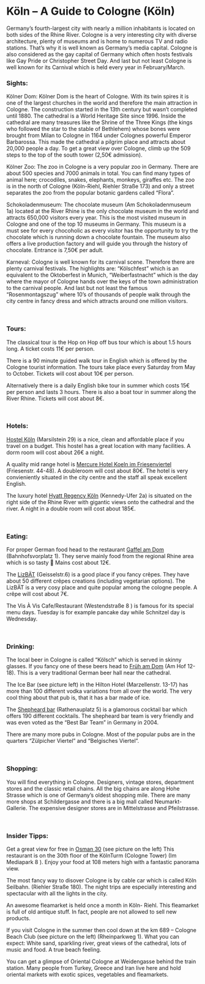 # Köln – A Guide to Cologne (Köln)

[](http://www.jabbalab.com/blog/wp-content/uploads/2011/05/K%C3%B6ln.jpg)Germany’s fourth-largest city with nearly a million inhabitants is located on both sides of the Rhine River. Cologne is a very interesting city with diverse architecture, plenty of museums and is home to numerous TV and radio stations. That’s why it is well known as Germany’s media capital. Cologne is also considered as the gay capital of Germany which often hosts festivals like Gay Pride or Christopher Street Day. And last but not least Cologne is well known for its Carnival which is held every year in February/March.

### Sights:

[](http://www.jabbalab.com/blog/wp-content/uploads/2011/05/K%C3%B6lnerDom.jpeg)Kölner Dom: Kölner Dom is the heart of Cologne. With its twin spires it is one of the largest churches in the world and therefore the main attraction in Cologne. The construction started in the 13th century but wasn’t completed until 1880. The cathedral is a World Heritage Site since 1996. Inside the cathedral are many treasures like the Shrine of the Three Kings (the kings who followed the star to the stable of Bethlehem) whose bones were brought from Milan to Cologne in 1164 under Colognes powerful Emperor Barbarossa. This made the cathedral a pilgrim place and attracts about 20,000 people a day. To get a great view over Cologne, climb up the 509 steps to the top of the south tower (2,50€ admission).

Kölner Zoo: The zoo in Cologne is a very popular zoo in Germany. There are about 500 species and 7000 animals in total. You can find many types of animal here; crocodiles, snakes, elephants, monkeys, giraffes etc.  The zoo is in the north of Cologne (Köln-Riehl, Riehler Straße 173) and only a street separates the zoo from the popular botanic gardens called “Flora”.

[](http://www.jabbalab.com/blog/wp-content/uploads/2011/05/Schokoladenmuseum.jpg)Schokoladenmuseum: The chocolate museum (Am Schokoladenmuseum 1a) located at the River Rhine is the only chocolate museum in the world and attracts 650,000 visitors every year. This is the most visited museum in Cologne and one of the top 10 museums in Germany. This museum is a must see for every chocoholic as every visitor has the opportunity to try the chocolate which is running down a chocolate fountain. The museum also offers a live production factory and will guide you through the history of chocolate. Entrance is 7,50€ per adult.

[](http://www.jabbalab.com/blog/wp-content/uploads/2011/05/karneval.jpg)Karneval: Cologne is well known for its carnival scene. Therefore there are plenty carnival festivals. The highlights are: “Kölschfest” which is an equivalent to the Oktoberfest in Munich, “Weiberfastnacht” which is the day where the mayor of Cologne hands over the keys of the town administration to the carnival people. And last but not least the famous “Rosenmontagszug” where 10’s of thousands of people walk through the city centre in fancy dress and which attracts around one million visitors.

 

### Tours:

The classical tour is the Hop on Hop off bus tour which is about 1.5 hours long. A ticket costs 11€ per person.

There is a 90 minute guided walk tour in English which is offered by the Cologne tourist information. The tours take place every Saturday from May to October. Tickets will cost about 10€ per person.

Alternatively there is a daily English bike tour in summer which costs 15€ per person and lasts 3 hours. There is also a boat tour in summer along the River Rhine. Tickets will cost about 8€.

 

### Hotels:

[Hostel Köln](http://www.hostel.ag/) (Marsilstein 29) is a nice, clean and affordable place if you travel on a budget. This hostel has a great location with many facilities. A dorm room will cost about 26€ a night.

A quality mid range hotel is [Mercure Hotel Koeln im Friesenviertel](http://www.mercure.com/de/hotel-5364-mercure-hotel-koeln-city-friesenstrasse/index.shtml) (Friesenstr. 44-48). A doubleroom will cost about 80€. The hotel is very convieniently situated in the city centre and the staff all speak excellent English.

The luxury hotel [Hyatt Regency Köln](http://www.cologne.regency.hyatt.de/hyatt/hotels/index.jsp?src=koeln_link1) (Kennedy-Ufer 2a) is situated on the right side of the Rhine River with gigantic views onto the cathedral and the river. A night in a double room will cost about 185€.

 

### Eating:

For proper German food head to the restaurant [Gaffel am Dom](http://www.gaffelamdom.de/) (Bahnhofsvorplatz 1). They serve mainly food from the regional Rhine area which is so tasty 🙂 Mains cost about 12€.

The [LizBÄT](http://www.lizbaet.de/) (Geisselstr.6) is a good place if you fancy crêpes. They have about 50 different crêpes creations (including vegetarian options). The LizBÄT is a very cosy place and quite popular among the cologne people. A crêpe will cost about 7€.

The Vis À Vis Cafe/Restaurant (Westendstraße 8 ) is famous for its special menu days. Tuesday is for example pancake day while Schnitzel day is Wednesday.

 

### Drinking:

The local beer in Cologne is called “Kölsch” which is served in skinny glasses. If you fancy one of these beers head to [Früh am Dom](http://www.frueh.de/) (Am Hof 12-18). This is a very traditional German beer hall near the cathedral.

[](http://www.jabbalab.com/blog/wp-content/uploads/2011/05/Icebar.jpg)The Ice Bar (see picture left) in the Hilton Hotel (Marzellenstr. 13-17) has more than 100 different vodka variations from all over the world. The very cool thing about that pub is, that it has a bar made of ice.

The [Shepheard bar](http://www.shepheard.de/) (Rathenauplatz 5) is a glamorous cocktail bar which offers 190 different cocktails. The shepheard bar team is very friendly and was even voted as the “Best Bar Team” in Germany in 2004.

There are many more pubs in Cologne. Most of the popular pubs are in the quarters “Zülpicher Viertel” and “Belgisches Viertel”.

 

### Shopping:

[](http://www.jabbalab.com/blog/wp-content/uploads/2011/05/Hohe-Strasse.jpg)You will find everything in Cologne. Designers, vintage stores, department stores and the classic retail chains. All the big chains are along Hohe Strasse which is one of Germany’s oldest shopping mile. There are many more shops at Schildergasse and there is a big mall called Neumarkt-Gallerie. The expensive designer stores are in Mittelstrasse and Pfeilstrasse.

 

### Insider Tipps:

[](http://www.jabbalab.com/blog/wp-content/uploads/2011/05/osman30.jpg)Get a great view for free in [Osman 30](http://www.osman-cologne.de/) (see picture on the left) This restaurant is on the 30th floor of the KölnTurm (Cologne Tower) (Im Mediapark 8 ). Enjoy your food at 108 meters high with a fantastic panorama view.

The most fancy way to disover Cologne is by cable car which is called Köln Seilbahn. (Riehler Straße 180). The night trips are especially interesting and spectacular with all the lights in the city.

An awesome fleamarket is held once a month in Köln- Riehl. This fleamarket is full of old antique stuff. In fact, people are not allowed to sell new products.

[](http://www.jabbalab.com/blog/wp-content/uploads/2011/05/Beachclub.jpg)If you visit Cologne in the summer then cool down at the km 689 – Cologne Beach Club (see picture on the left) (Rheinparkweg 1). What you can expect: White sand, sparkling river, great views of the cathedral, lots of music and food. A true beach feeling.

You can get a glimpse of Oriental Cologne at Weidengasse behind the train station. Many people from Turkey, Greece and Iran live here and hold oriental markets with exotic spices, vegetables and fleamarkets.

                    
